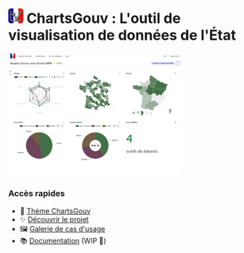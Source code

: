 # <img src="/images/logo.png" width="30"> ChartsGouv : L'outil de visualisation de données de l'État

<a href="https://www.youtube.com/watch?v=0o1JbSbwoM8" title="Regarder sur YouTube">
    <img src="/images/demo_graphes_echarts.png" width="350" alt="Regarder sur YouTube">
</a>

### Accès rapides
- :art: [Thème ChartsGouv](./superset/)
- :sparkles: [Découvrir le projet](https://etalab-ia.github.io/chartsgouv/blog)
- :framed_picture: [Galerie de cas d'usage](https://etalab-ia.github.io/chartsgouv/showcase)
- :books: [Documentation](https://etalab-ia.github.io/chartsgouv/) (WIP 🚧)

